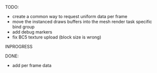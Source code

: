 TODO:
- create a common way to request uniform data per frame
- move the instanced draws buffers into the mesh render task specific bind group
- add debug markers
- fix BC5 texture upload (block size is wrong)

INPROGRESS

DONE:
- add per frame data
